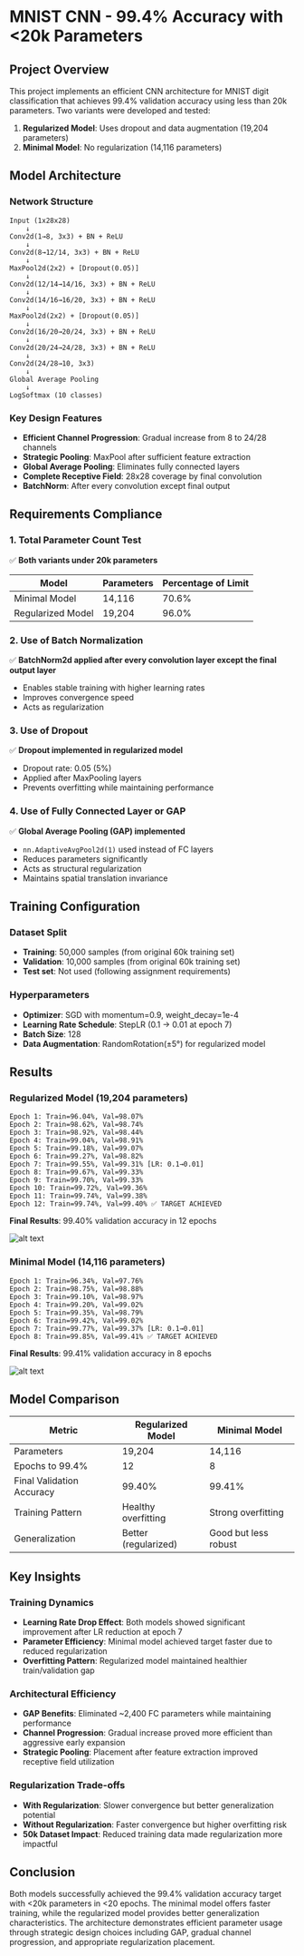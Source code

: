 # MNIST CNN - 99.4% Accuracy with <20k Parameters

## Project Overview
This project implements an efficient CNN architecture for MNIST digit classification that achieves 99.4% validation accuracy using less than 20k parameters. Two variants were developed and tested:

1. **Regularized Model**: Uses dropout and data augmentation (19,204 parameters)
2. **Minimal Model**: No regularization (14,116 parameters)

## Model Architecture

### Network Structure
```
Input (1x28x28) 
    ↓
Conv2d(1→8, 3x3) + BN + ReLU
    ↓  
Conv2d(8→12/14, 3x3) + BN + ReLU
    ↓
MaxPool2d(2x2) + [Dropout(0.05)]
    ↓
Conv2d(12/14→14/16, 3x3) + BN + ReLU
    ↓
Conv2d(14/16→16/20, 3x3) + BN + ReLU  
    ↓
MaxPool2d(2x2) + [Dropout(0.05)]
    ↓
Conv2d(16/20→20/24, 3x3) + BN + ReLU
    ↓
Conv2d(20/24→24/28, 3x3) + BN + ReLU
    ↓
Conv2d(24/28→10, 3x3)
    ↓
Global Average Pooling
    ↓
LogSoftmax (10 classes)
```

### Key Design Features
- **Efficient Channel Progression**: Gradual increase from 8 to 24/28 channels
- **Strategic Pooling**: MaxPool after sufficient feature extraction  
- **Global Average Pooling**: Eliminates fully connected layers
- **Complete Receptive Field**: 28x28 coverage by final convolution
- **BatchNorm**: After every convolution except final output

## Requirements Compliance

### 1. Total Parameter Count Test
✅ **Both variants under 20k parameters**

| Model | Parameters | Percentage of Limit |
|-------|------------|-------------------|
| Minimal Model | 14,116 | 70.6% |
| Regularized Model | 19,204 | 96.0% |

### 2. Use of Batch Normalization  
✅ **BatchNorm2d applied after every convolution layer except the final output layer**
- Enables stable training with higher learning rates
- Improves convergence speed
- Acts as regularization

### 3. Use of Dropout
✅ **Dropout implemented in regularized model**
- Dropout rate: 0.05 (5%)
- Applied after MaxPooling layers
- Prevents overfitting while maintaining performance

### 4. Use of Fully Connected Layer or GAP
✅ **Global Average Pooling (GAP) implemented**
- `nn.AdaptiveAvgPool2d(1)` used instead of FC layers
- Reduces parameters significantly 
- Acts as structural regularization
- Maintains spatial translation invariance

## Training Configuration

### Dataset Split
- **Training**: 50,000 samples (from original 60k training set)
- **Validation**: 10,000 samples (from original 60k training set) 
- **Test set**: Not used (following assignment requirements)

### Hyperparameters
- **Optimizer**: SGD with momentum=0.9, weight_decay=1e-4
- **Learning Rate Schedule**: StepLR (0.1 → 0.01 at epoch 7)
- **Batch Size**: 128
- **Data Augmentation**: RandomRotation(±5°) for regularized model

## Results

### Regularized Model (19,204 parameters)
```
Epoch 1: Train=96.04%, Val=98.07%
Epoch 2: Train=98.62%, Val=98.74% 
Epoch 3: Train=98.92%, Val=98.44%
Epoch 4: Train=99.04%, Val=98.91%
Epoch 5: Train=99.18%, Val=99.07%
Epoch 6: Train=99.27%, Val=98.82%
Epoch 7: Train=99.55%, Val=99.31% [LR: 0.1→0.01]
Epoch 8: Train=99.67%, Val=99.33%
Epoch 9: Train=99.70%, Val=99.33%
Epoch 10: Train=99.72%, Val=99.36%
Epoch 11: Train=99.74%, Val=99.38%
Epoch 12: Train=99.74%, Val=99.40% ✅ TARGET ACHIEVED
```

**Final Results**: 99.40% validation accuracy in 12 epochs

![alt text](image-2.png)
### Minimal Model (14,116 parameters)  
```
Epoch 1: Train=96.34%, Val=97.76%
Epoch 2: Train=98.75%, Val=98.88%
Epoch 3: Train=99.10%, Val=98.97% 
Epoch 4: Train=99.20%, Val=99.02%
Epoch 5: Train=99.35%, Val=98.79%
Epoch 6: Train=99.42%, Val=99.02%
Epoch 7: Train=99.77%, Val=99.37% [LR: 0.1→0.01]
Epoch 8: Train=99.85%, Val=99.41% ✅ TARGET ACHIEVED
```

**Final Results**: 99.41% validation accuracy in 8 epochs

![alt text](image-1.png)
## Model Comparison

| Metric | Regularized Model | Minimal Model |
|--------|------------------|---------------|
| Parameters | 19,204 | 14,116 |
| Epochs to 99.4% | 12 | 8 |
| Final Validation Accuracy | 99.40% | 99.41% |
| Training Pattern | Healthy overfitting | Strong overfitting |
| Generalization | Better (regularized) | Good but less robust |

## Key Insights

### Training Dynamics
- **Learning Rate Drop Effect**: Both models showed significant improvement after LR reduction at epoch 7
- **Parameter Efficiency**: Minimal model achieved target faster due to reduced regularization
- **Overfitting Pattern**: Regularized model maintained healthier train/validation gap

### Architectural Efficiency  
- **GAP Benefits**: Eliminated ~2,400 FC parameters while maintaining performance
- **Channel Progression**: Gradual increase proved more efficient than aggressive early expansion
- **Strategic Pooling**: Placement after feature extraction improved receptive field utilization

### Regularization Trade-offs
- **With Regularization**: Slower convergence but better generalization potential
- **Without Regularization**: Faster convergence but higher overfitting risk
- **50k Dataset Impact**: Reduced training data made regularization more impactful

## Conclusion

Both models successfully achieved the 99.4% validation accuracy target with <20k parameters in <20 epochs. The minimal model offers faster training, while the regularized model provides better generalization characteristics. The architecture demonstrates efficient parameter usage through strategic design choices including GAP, gradual channel progression, and appropriate regularization placement.